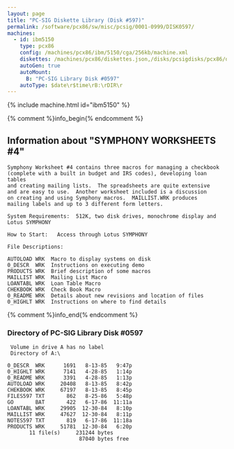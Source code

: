 ```yaml
---
layout: page
title: "PC-SIG Diskette Library (Disk #597)"
permalink: /software/pcx86/sw/misc/pcsig/0001-0999/DISK0597/
machines:
  - id: ibm5150
    type: pcx86
    config: /machines/pcx86/ibm/5150/cga/256kb/machine.xml
    diskettes: /machines/pcx86/diskettes.json,/disks/pcsigdisks/pcx86/diskettes.json
    autoGen: true
    autoMount:
      B: "PC-SIG Library Disk #0597"
    autoType: $date\r$time\rB:\rDIR\r
---
```


{% include machine.html id="ibm5150" %}

{% comment %}info_begin{% endcomment %}

## Information about "SYMPHONY WORKSHEETS #4"

    Symphony Worksheet #4 contains three macros for managing a checkbook
    (complete with a built in budget and IRS codes), developing loan tables
    and creating mailing lists.  The spreadsheets are quite extensive
    and are easy to use.  Another worksheet included is a discussion
    on creating and using Symphony macros.  MAILLIST.WRK produces
    mailing labels and up to 3 different form letters.
    
    System Requirements:  512K, two disk drives, monochrome display and
    Lotus SYMPHONY
    
    How to Start:   Access through Lotus SYMPHONY
    
    File Descriptions:
    
    AUTOLOAD WRK  Macro to display systems on disk
    0_DESCR  WRK  Instructions on executing demo
    PRODUCTS WRK  Brief description of some macros
    MAILLIST WRK  Mailing List Macro
    LOANTABL WRK  Loan Table Macro
    CHEKBOOK WRK  Check Book Macro
    0_README WRK  Details about new revisions and location of files
    0_HIGHLT WRK  Instructions on where to find details
{% comment %}info_end{% endcomment %}


### Directory of PC-SIG Library Disk #0597

     Volume in drive A has no label
     Directory of A:\

    0_DESCR  WRK      1691   8-13-85   9:47p
    0_HIGHLT WRK      7141   4-28-85   1:14p
    0_README WRK      3391   4-28-85   1:13p
    AUTOLOAD WRK     20408   8-13-85   8:42p
    CHEKBOOK WRK     67197   8-13-85   8:45p
    FILES597 TXT       862   8-25-86   5:48p
    GO       BAT       422   6-17-86  11:11a
    LOANTABL WRK     29905  12-30-84   8:10p
    MAILLIST WRK     47627  12-30-84   8:11p
    NOTES597 TXT       819   6-17-86  11:18a
    PRODUCTS WRK     51781  12-30-84   6:20p
           11 file(s)     231244 bytes
                           87040 bytes free
